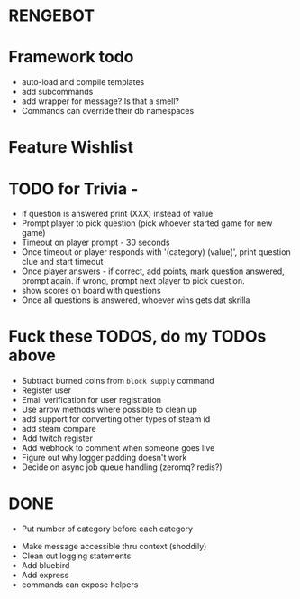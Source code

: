 # RENGEBOT

# Framework todo
 - auto-load and compile templates
 - add subcommands
 - add wrapper for message? Is that a smell?
 - Commands can override their db namespaces
# Feature Wishlist

# TODO for Trivia -
 - if question is answered print (XXX) instead of value
 - Prompt player to pick question (pick whoever started game for new game)
 - Timeout on player prompt - 30 seconds
 - Once timeout or player responds with '(category) (value)', print question clue and start timeout
 - Once player answers - if correct, add points, mark question answered, prompt again. if wrong, prompt next player to pick question.
 - show scores on board with questions
 - Once all questions is answered, whoever wins gets dat skrilla

# Fuck these TODOS, do my TODOs above
* Subtract burned coins from `block supply` command
* Register user
* Email verification for user registration
* Use arrow methods where possible to clean up
* add support for converting other types of steam id
* add steam compare
* Add twitch register
* Add webhook to comment when someone goes live
* Figure out why logger padding doesn't work
* Decide on async job queue handling (zeromq? redis?)

# DONE
 - Put number of category before each category
* Make message accessible thru context (shoddily)
* Clean out logging statements
* Add bluebird
* Add express
* commands can expose helpers
